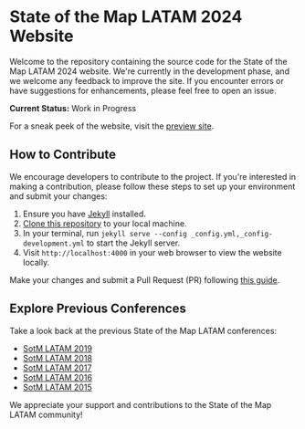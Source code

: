 # State of the Map LATAM 2024 Website

Welcome to the repository containing the source code for the State of the Map LATAM 2024 website. We're currently in the development phase, and we welcome any feedback to improve the site. If you encounter errors or have suggestions for enhancements, please feel free to open an issue.

**Current Status:** Work in Progress

For a sneak peek of the website, visit the [preview site](https://sotm-latam-2024.surge.sh/).

## How to Contribute

We encourage developers to contribute to the project. If you're interested in making a contribution, please follow these steps to set up your environment and submit your changes:

1. Ensure you have [Jekyll](https://jekyllrb.com/docs/installation/) installed.
2. [Clone this repository](https://help.github.com/articles/cloning-a-repository/) to your local machine.
3. In your terminal, run `jekyll serve --config _config.yml,_config-development.yml` to start the Jekyll server.
4. Visit `http://localhost:4000` in your web browser to view the website locally.

Make your changes and submit a Pull Request (PR) following [this guide](https://help.github.com/articles/using-pull-requests/).

## Explore Previous Conferences

Take a look back at the previous State of the Map LATAM conferences:

- [SotM LATAM 2019](http://2019.osmlatam.org)
- [SotM LATAM 2018](http://2018.osmlatam.org)
- [SotM LATAM 2017](http://2017.osmlatam.org)
- [SotM LATAM 2016](http://2016.osmlatam.org)
- [SotM LATAM 2015](http://stateofthemap.us/2015)

We appreciate your support and contributions to the State of the Map LATAM community!
